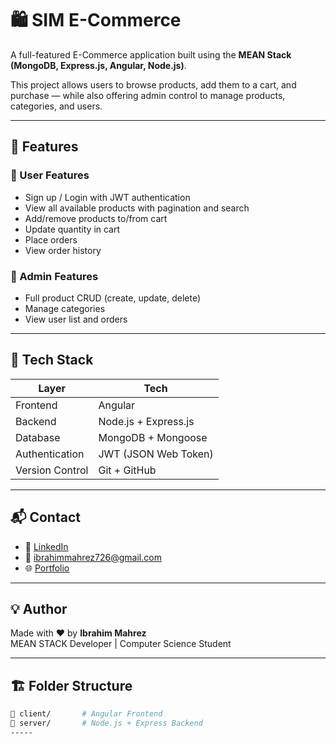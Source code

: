 # 🛍️ SIM E-Commerce

A full-featured E-Commerce application built using the **MEAN Stack (MongoDB, Express.js, Angular, Node.js)**.

This project allows users to browse products, add them to a cart, and purchase — while also offering admin control to manage products, categories, and users.

---

## 📌 Features

### 👤 User Features
- Sign up / Login with JWT authentication
- View all available products with pagination and search
- Add/remove products to/from cart
- Update quantity in cart
- Place orders
- View order history

### 🔐 Admin Features
- Full product CRUD (create, update, delete)
- Manage categories
- View user list and orders

---

## 🧱 Tech Stack

| Layer       | Tech                            |
|-------------|----------------------------------|
| Frontend    | Angular                          |
| Backend     | Node.js + Express.js             |
| Database    | MongoDB + Mongoose               |
| Authentication | JWT (JSON Web Token)         |
| Version Control | Git + GitHub                |

---
## 📬 Contact

- 💼 [LinkedIn](https://www.linkedin.com/in/ibrahim-mohamed-haraz-95114a2ab/)
- 📧 ibrahimmahrez726@gmail.com  
- 🌐 [Portfolio](https://ibrahimmahrez.github.io/ibrahim-protofilo/)

---

## 💡 Author

Made with ❤️ by **Ibrahim Mahrez**  
MEAN STACK Developer | Computer Science Student

---

## 🏗️ Folder Structure

```bash
📁 client/       # Angular Frontend
📁 server/       # Node.js + Express Backend
-----
